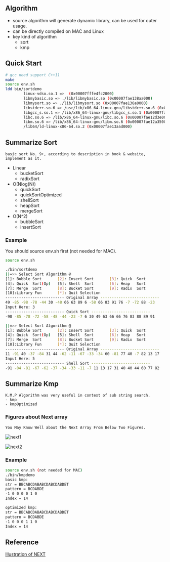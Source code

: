 ## Algorithm
- source algorithm will generate dynamic library, can be used for outer usage.
- can be directly compiled on MAC and Linux
- key kind of algorithm
    - sort
    - kmp

## Quick Start
```bash
# gcc need support C++11
make
source env.sh
ldd bin/sortdemo
        linux-vdso.so.1 =>  (0x00007fffe4fc2000)
        libmybasic.so => ./lib/libmybasic.so (0x00007fae138aa000)      <== mylib
        libmysort.so => ./lib/libmysort.so (0x00007fae136a0000)        <== mylib
        libstdc++.so.6 => /usr/lib/x86_64-linux-gnu/libstdc++.so.6 (0x00007fae1331e000)
        libgcc_s.so.1 => /lib/x86_64-linux-gnu/libgcc_s.so.1 (0x00007fae13108000)
        libc.so.6 => /lib/x86_64-linux-gnu/libc.so.6 (0x00007fae12d3e000)
        libm.so.6 => /lib/x86_64-linux-gnu/libm.so.6 (0x00007fae12a35000)
        /lib64/ld-linux-x86-64.so.2 (0x00007fae13aad000)
```

## Summarize Sort
    basic sort No. 9+, according to description in book & website, implement as it.

- Linear
    - bucketSort
    - radixSort
- O(Nlog(N))
    - quickSort
    - quickSortOptimized
    - shellSort
    - heapSort
    - mergeSort
- O(N^2)
    - bubbleSort
    - insertSort

### Example

You should source env.sh first (not needed for MAC).

``` bash
source env.sh
```

```bash
./bin/sortdemo
||=>> Select Sort Algorithm @
[1]: Bubble Sort       [2]: Insert Sort       [3]: Quick  Sort
[4]: Quick  Sort(Op)   [5]: Shell  Sort       [6]: Heap   Sort
[7]: Merge  Sort       [8]: Bucket Sort       [9]: Radix  Sort
[10]:Library Fun       [*]: Quit Selection
-------------------------- Original Array --------------------------
49 -85 -98 -78 -44 30 -48 66 63 89 6 -58 66 83 91 76 -7 -72 88 -23
Input Here: 3
-------------------------- Quick Sort --------------------------
-98 -85 -78 -72 -58 -48 -44 -23 -7 6 30 49 63 66 66 76 83 88 89 91

||=>> Select Sort Algorithm @
[1]: Bubble Sort       [2]: Insert Sort       [3]: Quick  Sort
[4]: Quick  Sort(Op)   [5]: Shell  Sort       [6]: Heap   Sort
[7]: Merge  Sort       [8]: Bucket Sort       [9]: Radix  Sort
[10]:Library Fun       [*]: Quit Selection
-------------------------- Original Array --------------------------
11 -91 40 -37 -84 31 44 -62 -11 -67 -33 -34 60 -81 77 40 -7 82 13 17
Input Here: 5
-------------------------- Shell Sort --------------------------
-91 -84 -81 -67 -62 -37 -34 -33 -11 -7 11 13 17 31 40 40 44 60 77 82
```

## Summarize Kmp
    K.M.P Algorithm was very useful in context of sub string search.
    - kmp
    - kmpOptimized

### Figures about Next array
    You May Know Well about the Next Array From Below Two Figures.

![next1](http://img1.tuicool.com/2E36nuQ.png!web)

![next2](http://img1.tuicool.com/qYN3u2v.png!web)

### Example

```bash
source env.sh (not needed for MAC)
./bin/kmpdemo
basic kmp:
str = BBCABCDABABCDABCDABDET
pattern = BCDABDE
-1 0 0 0 0 1 0
Index = 14

optimized kmp:
str = BBCABCDABABCDABCDABDET
pattern = BCDABDE
-1 0 0 0 1 1 0
Index = 14
```

## Reference
[Illustration of NEXT](http://www.tuicool.com/articles/yayeIbe)
